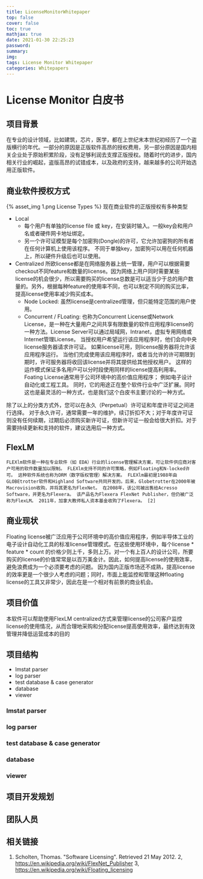 ```yaml
---
title: LicenseMonitorWhitepaper
top: false
cover: false
toc: true
mathjax: true
date: 2021-01-30 22:25:23
password:
summary:
img:
tags: License Monitor Whitepaper
categories: Whitepapers
---
```


# License Monitor 白皮书 #

## 项目背景 ##
在专业的设计领域，比如建筑，芯片，医学，都在上世纪末本世纪初经历了一个盗版横行的年代。一部分的原因是正版软件高昂的授权费用，另一部分原因是国内相关企业处于原始积累阶段，没有足够利润去支撑正版授权。随着时代的进步，国内相关行业的崛起，盗版高昂的试错成本，以及政府的支持，越来越多的公司开始选用正版软件。

## 商业软件授权方式 ##
{% asset_img 1.png License Types %}
现在商业软件的正版授权有多种类型
* Local
  * 每个用户有单独的license file 或 key，在安装时输入。一般key会和用户名或者硬件网卡地址绑定。
  * 另一个许可证模型是每个加密狗(Dongle)的许可，它允许加密狗的所有者在任何计算机上使用该程序。 不同于单独key，加密狗可以用在任何机器上，所以硬件升级后也可以使用。
* Centralized
所欧license都是在网络服务器上统一管理，用户可以根据需要checkout不同feature和数量的license。因为网络上用户同时需要某些license的机会很少，所以需要购买的license总数是可以适当少于总的用户数量的。另外，根据每种feature的使用率不同，也可以制定不同的购买比率，提高license使用率减少购买成本。
  * Node Locked: 虽然license是centralized管理，但只能特定范围的用户使用。
  * Concurrent / FLoating: 也称为Concurrent License或Network License，是一种在大量用户之间共享有限数量的软件应用程序license的一种方法。License Server可以通过局域网，Intranet，虚拟专用网络或Internet管理License。 当授权用户希望运行该应用程序时，他们会向中央license服务器请求许可证。 如果license可用，则license服务器将允许该应用程序运行。 当他们完成使用该应用程序时，或者当允许的许可期限到期时，许可服务器将收回该license并将其提供给其他授权用户。 这样的运作模式保证多名用户可以分时段使用同样的license提高利用率。 Foating License通常用于公司环境中的高价值应用程序； 例如电子设计自动化或工程工具。 同时，它的用途正在整个软件行业中广泛扩展。同时这也是最灵活的一种方式，也是我们这个白皮书主要讨论的一种方式。

除了以上的分类方式外，您可以在永久（Perpetual）许可证和年度许可证之间进行选择。 对于永久许可，通常需要一年的维护，续订折扣不大；对于年度许可证则没有任何续期，过期后必须购买新许可证，但新许可证一般会给很大折扣。对于需要持续更新和支持的软件，建议选用后一种方式。

## FlexLM ##
    FLEXlm软件是一种在专业软件（如 EDA）行业的license管理解决方案，可让软件供应商对客户可用的软件数量加以限制。 FLEXlm支持不同的许可策略，例如Floating和N-locked许可。 这种软件系统也称为DRM（数字版权管理）解决方案。 FLEXlm最初是1988年由GLOBEtrotter软件和Highland Software共同开发的。后来，Globetrotter在2000年被Macrovision收购，并将其更名为FlexNet。 在2008年，该公司被出售给Acresso Software，并更名为Flexera。 该产品名为Flexera FlexNet Publisher，但仍被广泛称为FlexLM。 2011年，加拿大教师私人资本基金收购了Flexera。 [2]

## 商业现状 ##
Floating license被广泛应用于公司环境中的高价值应用程序，例如半导体工业的电子设计自动化工具的标准license管理模式。在这些使用环境中，每个license * feature * count 的价格少则上千，多则上万。对一个有上百人的设计公司，所要购买的license的价值常常是以百万美金计。因此，如何提高license的使用效率，避免浪费成为一个必须要考虑的问题。
因为国内正版市场还不成熟，提高license的效率更是一个很少人考虑的问题；同时，市面上能监控和管理这种floating license的工具又非常少，因此在是一个相对有前景的商业机会。

## 项目价值 ##
本软件可以帮助使用FlexLM centralized方式来管理license的公司客户监控license的使用情况，从而合理地采购和分配license提高使用效率，最终达到有效管理并降低运营成本的目的

## 项目结构 ##
* lmstat parser
* log parser
* test database & case generator
* database
* viewer

### lmstat parser ###
### log parser ###
### test database & case generator ###
### database ###
### viewer ###

## 项目开发规划 ##
## 团队人员 ##
## 相关链接 ##

1. Scholten, Thomas. "Software Licensing". Retrieved 21 May 2012.
2, https://en.wikipedia.org/wiki/FlexNet_Publisher
3, https://en.wikipedia.org/wiki/Floating_licensing
